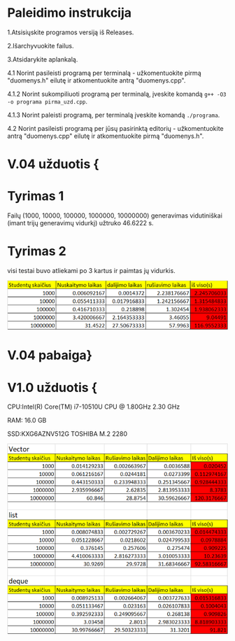 # Paleidimo instrukcija

1.Atsisiųskite programos versiją iš Releases.

2.Išarchyvuokite failus.

3.Atsidarykite aplankalą.

4.1 Norint pasileisti programą per terminalą - užkomentuokite pirmą "duomenys.h" eilutę ir atkomentuokite antrą "duomenys.cpp".

   4.1.2 Norint sukompiliuoti programą per terminalą, įveskite komandą `g++ -O3 -o programa pirma_uzd.cpp`.

   4.1.3 Norint paleisti programą, per terminalą įveskite komandą `./programa`.

   4.2 Norint pasileisti programą per jūsų pasirinktą editorių - užkomentuokite antrą "duomenys.cpp" eilutę ir atkomentuokite pirmą "duomenys.h".

# V.04 užduotis {

# Tyrimas 1

Failų (1000, 10000, 100000, 1000000, 10000000) generavimas vidutiniškai (imant trijų generavimų vidurkį) užtruko 46.6222 s.

# Tyrimas 2

visi testai buvo atliekami po 3 kartus ir paimtas jų vidurkis.

![img_2.png](img_2.png)

# V.04 pabaiga}

# V1.0 užduotis {

CPU:Intel(R) Core(TM) i7-10510U CPU @ 1.80GHz   2.30 GHz

RAM: 16.0 GB

SSD:KXG6AZNV512G TOSHIBA M.2 2280 

![img_3.png](img_3.png)


